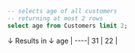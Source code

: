 ```sql
-- selects age of all customers 
-- returning at most 2 rows
select age from Customers limit 2;
```
↓ Results in ↓
age |
----|
31  |
22  |